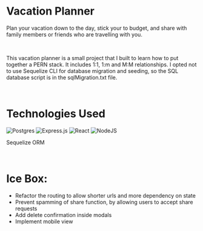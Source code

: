 
# Vacation Planner

Plan your vacation down to the day, stick your to budget, and share with family members or friends who are travelling with you.

<br>

This vacation planner is a small project that I built to learn how to put together a PERN stack. It includes 1:1, 1:m and M:M relationships. I opted not to use Sequelize CLI for database migration and seeding, so the SQL database script is in the sqlMigration.txt file.

<br>

# Technologies Used

![Postgres](https://img.shields.io/badge/postgres-%23316192.svg?style=for-the-badge&logo=postgresql&logoColor=white)
![Express.js](https://img.shields.io/badge/express.js-%23404d59.svg?style=for-the-badge&logo=express&logoColor=%2361DAFB)
![React](https://img.shields.io/badge/react-%2320232a.svg?style=for-the-badge&logo=react&logoColor=%2361DAFB)
![NodeJS](https://img.shields.io/badge/node.js-6DA55F?style=for-the-badge&logo=node.js&logoColor=white)

Sequelize ORM

<br>

# Ice Box:
- Refactor the routing to allow shorter urls and more dependency on state
- Prevent spamming of share function, by allowing users to accept share requests
- Add delete confirmation inside modals
- Implement mobile view